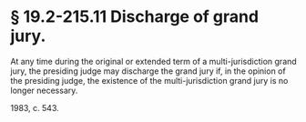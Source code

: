 # § 19.2-215.11 Discharge of grand jury.

<p>At any time during the original or extended term of a multi-jurisdiction grand jury, the presiding judge may discharge the grand jury if, in the opinion of the presiding judge, the existence of the multi-jurisdiction grand jury is no longer necessary.</p><p>1983, c. 543.</p>